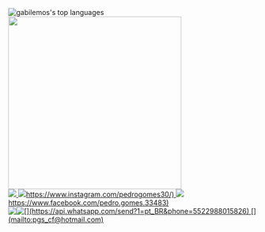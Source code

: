 <img src="https://github-readme-stats.vercel.app/api/top-langs/?username=pedrogomes30&layout=compact&show_icons=true&theme=radical" alt="gabilemos's top languages" />


<!-- <img src="https://github.com/pedrogomes30/pedrogomes30/blob/main/octoPedro.png?raw=true" alt="octojeh" width="350" align="right" style="float:right"/> -->


<img src="https://github-readme-stats.vercel.app/api?username=pedrogomes30&theme=radical" width="350"/> 

<div>
  <img src = "https://img.shields.io/badge/linkedin-%230077B5.svg?&style=for-the-badge&logo=linkedin&logoColor=white" /><a href="https://www.linkedin.com/in/pedro-gomes-027700aa/"> 
  <img src = "https://img.shields.io/badge/instagram-%23E4405F.svg?&style=for-the-badge&logo=instagram&logoColor=white">https://www.instagram.com/pedrogomes30/) 
  <img src = "https://img.shields.io/badge/facebook-%231877F2.svg?&style=for-the-badge&logo=facebook&logoColor=white">https://www.facebook.com/pedro.gomes.33483)
</div>
<div>
    [<img src = "https://img.shields.io/badge/WhatsApp-25D366?style=for-the-badge&logo=whatsapp&logoColor=white" align="bottom" style="float:left">](https://api.whatsapp.com/send?1=pt_BR&phone=5522988015826)
    [<img src = "https://img.shields.io/badge/Microsoft_Outlook-0078D4?style=for-the-badge&logo=microsoft-outlook&logoColor=white" align="bottom" style="float:left">](mailto:pgs_cf@hotmail.com)
 </div>
